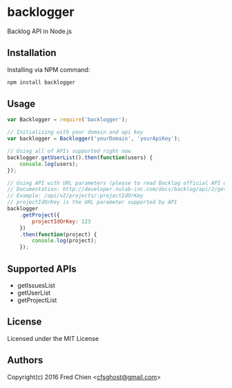 # backlogger
Backlog API in Node.js

Installation
-

Installing via NPM command:
```bash
npm install backlogger
```

Usage
-

```js
var Backlogger = require('backlogger');

// Initializing with your domain and api key
var backlogger = Backlogger('yourDomain', 'yourApiKey');

// Using all of APIs supported right now
backlogger.getUserList().then(function(users) {
    console.log(users);
});

// Using API with URL parameters (please to read Backlog official API documentation)
// Documentation: http://developer.nulab-inc.com/docs/backlog/api/2/get-project
// Example: /api/v2/projects/:projectIdOrKey
// projectIdOrKey is the URL parameter supported by API
backlogger
	.getProject({
		projectIdOrKey: 123
	})
	.then(function(project) {
		console.log(project);
	});

```

Supported APIs
-
* getIssuesList
* getUserList
* getProjectList


License
-
Licensed under the MIT License

Authors
-
Copyright(c) 2016 Fred Chien <<cfsghost@gmail.com>>
